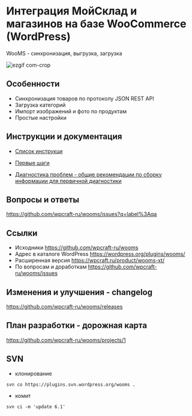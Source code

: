 # Интеграция МойСклад и магазинов на базе WooCommerce (WordPress)

WooMS - синхронизация, выгрузка, загрузка

![ezgif com-crop](https://user-images.githubusercontent.com/1852897/83941610-70d42980-a7f5-11ea-9172-65e032e47026.gif)


## Особенности

* Синхронизация товаров по протоколу JSON REST API
* Загрузка категорий
* Импорт изображений и фото по продуктам
* Простые настройки

## Инструкции и документация

- [Список инструкци](https://github.com/wpcraft-ru/wooms/wiki)

- [Первые шаги](https://github.com/wpcraft-ru/wooms/wiki/GettingStarted)

- [Диагностика проблем - общие рекомендации по сборку информации для первичной диагностики](https://github.com/wpcraft-ru/wooms/wiki/Diagnostics)


## Вопросы и ответы

https://github.com/wpcraft-ru/wooms/issues?q=label%3Aqa 


## Ссылки

- Исходники https://github.com/wpcraft-ru/wooms
- Адрес в каталоге WordPress https://wordpress.org/plugins/wooms/
- Расширенная версия https://wpcraft.ru/product/wooms-xt/
- По вопросам и доработкам https://github.com/wpcraft-ru/wooms/issues


## Изменения и улучшения - changelog

https://github.com/wpcraft-ru/wooms/releases


## План разработки - дорожная карта

https://github.com/wpcraft-ru/wooms/projects/1


## SVN 

- клонирование
```
svn co https://plugins.svn.wordpress.org/wooms .
```

- комит
```
svn ci -m 'update 6.1'
```
